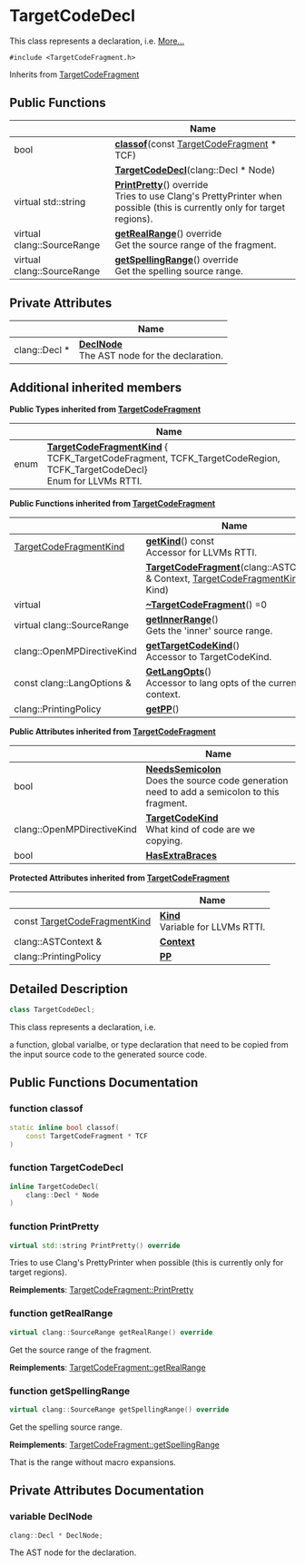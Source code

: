# TargetCodeDecl



This class represents a declaration, i.e.  [More...](#detailed-description)


`#include <TargetCodeFragment.h>`

Inherits from [TargetCodeFragment](../Classes/classTargetCodeFragment.md)

## Public Functions

|                | Name           |
| -------------- | -------------- |
| bool | **[classof](../Classes/classTargetCodeDecl.md#function-classof)**(const [TargetCodeFragment](../Classes/classTargetCodeFragment.md) * TCF) |
| | **[TargetCodeDecl](../Classes/classTargetCodeDecl.md#function-targetcodedecl)**(clang::Decl * Node) |
| virtual std::string | **[PrintPretty](../Classes/classTargetCodeDecl.md#function-printpretty)**() override<br>Tries to use Clang's PrettyPrinter when possible (this is currently only for target regions).  |
| virtual clang::SourceRange | **[getRealRange](../Classes/classTargetCodeDecl.md#function-getrealrange)**() override<br>Get the source range of the fragment.  |
| virtual clang::SourceRange | **[getSpellingRange](../Classes/classTargetCodeDecl.md#function-getspellingrange)**() override<br>Get the spelling source range.  |

## Private Attributes

|                | Name           |
| -------------- | -------------- |
| clang::Decl * | **[DeclNode](../Classes/classTargetCodeDecl.md#variable-declnode)** <br>The AST node for the declaration.  |

## Additional inherited members

**Public Types inherited from [TargetCodeFragment](../Classes/classTargetCodeFragment.md)**

|                | Name           |
| -------------- | -------------- |
| enum| **[TargetCodeFragmentKind](../Classes/classTargetCodeFragment.md#enum-targetcodefragmentkind)** { TCFK_TargetCodeFragment, TCFK_TargetCodeRegion, TCFK_TargetCodeDecl}<br>Enum for LLVMs RTTI.  |

**Public Functions inherited from [TargetCodeFragment](../Classes/classTargetCodeFragment.md)**

|                | Name           |
| -------------- | -------------- |
| [TargetCodeFragmentKind](../Classes/classTargetCodeFragment.md#enum-targetcodefragmentkind) | **[getKind](../Classes/classTargetCodeFragment.md#function-getkind)**() const<br>Accessor for LLVMs RTTI.  |
| | **[TargetCodeFragment](../Classes/classTargetCodeFragment.md#function-targetcodefragment)**(clang::ASTContext & Context, [TargetCodeFragmentKind](../Classes/classTargetCodeFragment.md#enum-targetcodefragmentkind) Kind) |
| virtual | **[~TargetCodeFragment](../Classes/classTargetCodeFragment.md#function-~targetcodefragment)**() =0 |
| virtual clang::SourceRange | **[getInnerRange](../Classes/classTargetCodeFragment.md#function-getinnerrange)**()<br>Gets the 'inner' source range.  |
| clang::OpenMPDirectiveKind | **[getTargetCodeKind](../Classes/classTargetCodeFragment.md#function-gettargetcodekind)**()<br>Accessor to TargetCodeKind.  |
| const clang::LangOptions & | **[GetLangOpts](../Classes/classTargetCodeFragment.md#function-getlangopts)**()<br>Accessor to lang opts of the current context.  |
| clang::PrintingPolicy | **[getPP](../Classes/classTargetCodeFragment.md#function-getpp)**() |

**Public Attributes inherited from [TargetCodeFragment](../Classes/classTargetCodeFragment.md)**

|                | Name           |
| -------------- | -------------- |
| bool | **[NeedsSemicolon](../Classes/classTargetCodeFragment.md#variable-needssemicolon)** <br>Does the source code generation need to add a semicolon to this fragment.  |
| clang::OpenMPDirectiveKind | **[TargetCodeKind](../Classes/classTargetCodeFragment.md#variable-targetcodekind)** <br>What kind of code are we copying.  |
| bool | **[HasExtraBraces](../Classes/classTargetCodeFragment.md#variable-hasextrabraces)**  |

**Protected Attributes inherited from [TargetCodeFragment](../Classes/classTargetCodeFragment.md)**

|                | Name           |
| -------------- | -------------- |
| const [TargetCodeFragmentKind](../Classes/classTargetCodeFragment.md#enum-targetcodefragmentkind) | **[Kind](../Classes/classTargetCodeFragment.md#variable-kind)** <br>Variable for LLVMs RTTI.  |
| clang::ASTContext & | **[Context](../Classes/classTargetCodeFragment.md#variable-context)**  |
| clang::PrintingPolicy | **[PP](../Classes/classTargetCodeFragment.md#variable-pp)**  |


## Detailed Description

```cpp
class TargetCodeDecl;
```

This class represents a declaration, i.e. 

a function, global varialbe, or type declaration that need to be copied from the input source code to the generated source code. 

## Public Functions Documentation

### function classof

```cpp
static inline bool classof(
    const TargetCodeFragment * TCF
)
```


### function TargetCodeDecl

```cpp
inline TargetCodeDecl(
    clang::Decl * Node
)
```


### function PrintPretty

```cpp
virtual std::string PrintPretty() override
```

Tries to use Clang's PrettyPrinter when possible (this is currently only for target regions). 

**Reimplements**: [TargetCodeFragment::PrintPretty](../Classes/classTargetCodeFragment.md#function-printpretty)


### function getRealRange

```cpp
virtual clang::SourceRange getRealRange() override
```

Get the source range of the fragment. 

**Reimplements**: [TargetCodeFragment::getRealRange](../Classes/classTargetCodeFragment.md#function-getrealrange)


### function getSpellingRange

```cpp
virtual clang::SourceRange getSpellingRange() override
```

Get the spelling source range. 

**Reimplements**: [TargetCodeFragment::getSpellingRange](../Classes/classTargetCodeFragment.md#function-getspellingrange)


That is the range without macro expansions. 


## Private Attributes Documentation

### variable DeclNode

```cpp
clang::Decl * DeclNode;
```

The AST node for the declaration. 

